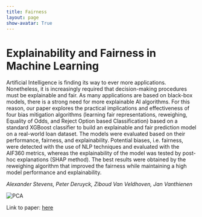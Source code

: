 ```yaml
---
title: Fairness
layout: page
show-avatar: True
---
```


# Explainability and Fairness in Machine Learning   

Artificial Intelligence is finding its way to ever more applications. Nonetheless, it is increasingly required that decision-making procedures must be explainable and fair. As many applications are based on black-box models, there is a strong need for more explainable AI algorithms. For this reason, our paper explores the practical implications and effectiveness of four bias mitigation algorithms (learning fair representations, reweighing, Equality of Odds, and Reject Option based Classification) based on a standard XGBoost classifier to build an explainable and fair prediction model on a real-world loan dataset. The models were evaluated based on their performance, fairness, and explainability. Potential biases, i.e. fairness, were detected with the use of NLP techniques and evaluated with the AIF360 metrics, whereas the explainability of the model was tested by post-hoc explanations (SHAP method). The best results were obtained by the reweighing algorithm that improved the fairness while maintaining a high model performance and explainability.

*Alexander Stevens, Peter Deruyck, Ziboud Van Veldhoven, Jan Vanthienen*

![PCA](https://user-images.githubusercontent.com/75080516/208426139-9539d504-b6f6-4329-afa4-3cf93056a9af.png)

Link to paper: <a href="https://ieeexplore.ieee.org/abstract/document/9308371"> here </a>
